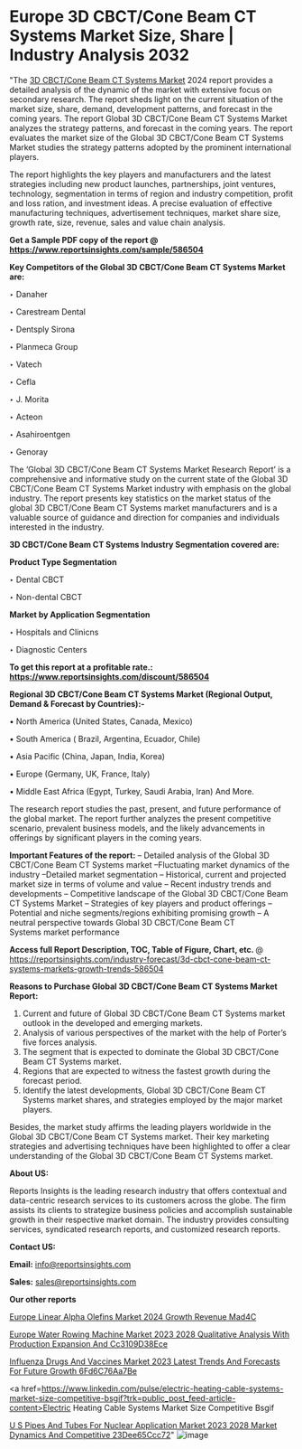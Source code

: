 # Europe 3D CBCT/Cone Beam CT Systems Market Size, Share | Industry Analysis 2032

"The <a href=https://www.reportsinsights.com/sample/586504>3D CBCT/Cone Beam CT Systems Market</a> 2024 report provides a detailed analysis of the dynamic of the market with extensive focus on secondary research. The report sheds light on the current situation of the market size, share, demand, development patterns, and forecast in the coming years. The report Global 3D CBCT/Cone Beam CT Systems Market analyzes the strategy patterns, and forecast in the coming years. The report evaluates the market size of the Global 3D CBCT/Cone Beam CT Systems Market studies the strategy patterns adopted by the prominent international players.

The report highlights the key players and manufacturers and the latest strategies including new product launches, partnerships, joint ventures, technology, segmentation in terms of region and industry competition, profit and loss ration, and investment ideas. A precise evaluation of effective manufacturing techniques, advertisement techniques, market share size, growth rate, size, revenue, sales and value chain analysis.

<strong>Get a Sample PDF copy of the report @ <a href=https://www.reportsinsights.com/sample/586504 style=color:#0000ff;>https://www.reportsinsights.com/sample/586504</a></strong>

<strong>Key Competitors of the Global 3D CBCT/Cone Beam CT Systems Market are:</strong>

‣ Danaher


‣ Carestream Dental


‣ Dentsply Sirona


‣ Planmeca Group


‣ Vatech


‣ Cefla


‣ J. Morita


‣ Acteon


‣ Asahiroentgen


‣ Genoray

The ‘Global 3D CBCT/Cone Beam CT Systems Market Research Report’ is a comprehensive and informative study on the current state of the Global 3D CBCT/Cone Beam CT Systems Market industry with emphasis on the global industry. The report presents key statistics on the market status of the global 3D CBCT/Cone Beam CT Systems market manufacturers and is a valuable source of guidance and direction for companies and individuals interested in the industry.

<strong>3D CBCT/Cone Beam CT Systems Industry Segmentation covered are:</strong>

<strong>Product Type Segmentation</strong>

‣    Dental CBCT


‣ Non-dental CBCT

<strong>Market by Application Segmentation</strong>

‣   Hospitals and Clinicns


‣ Diagnostic Centers

<strong>To get this report at a profitable rate.: <a href=https://www.reportsinsights.com/discount/586504 style=color:#0000ff;>https://www.reportsinsights.com/discount/586504</a></strong>

<strong>Regional 3D CBCT/Cone Beam CT Systems Market (Regional Output, Demand &amp; Forecast by Countries):-</strong>

• North America (United States, Canada, Mexico)

• South America ( Brazil, Argentina, Ecuador, Chile)

• Asia Pacific (China, Japan, India, Korea)

• Europe (Germany, UK, France, Italy)

• Middle East Africa (Egypt, Turkey, Saudi Arabia, Iran) And More.

The research report studies the past, present, and future performance of the global market. The report further analyzes the present competitive scenario, prevalent business models, and the likely advancements in offerings by significant players in the coming years.

<strong>Important Features of the report:</strong>
– Detailed analysis of the Global 3D CBCT/Cone Beam CT Systems market
–Fluctuating market dynamics of the industry
–Detailed market segmentation
– Historical, current and projected market size in terms of volume and value
– Recent industry trends and developments
– Competitive landscape of the Global 3D CBCT/Cone Beam CT Systems Market
– Strategies of key players and product offerings
– Potential and niche segments/regions exhibiting promising growth
– A neutral perspective towards Global 3D CBCT/Cone Beam CT Systems market performance

<strong>Access full Report Description, TOC, Table of Figure, Chart, etc. </strong>@   <a href=https://reportsinsights.com/industry-forecast/3d-cbct-cone-beam-ct-systems-markets-growth-trends-586504 style=color:#0000ff;>https://reportsinsights.com/industry-forecast/3d-cbct-cone-beam-ct-systems-markets-growth-trends-586504</a>

<strong>Reasons to Purchase Global 3D CBCT/Cone Beam CT Systems Market Report:</strong>
1. Current and future of Global 3D CBCT/Cone Beam CT Systems market outlook in the developed and emerging markets.
2. Analysis of various perspectives of the market with the help of Porter’s five forces analysis.
3. The segment that is expected to dominate the Global 3D CBCT/Cone Beam CT Systems market.
4. Regions that are expected to witness the fastest growth during the forecast period.
5. Identify the latest developments, Global 3D CBCT/Cone Beam CT Systems market shares, and strategies employed by the major market players.

Besides, the market study affirms the leading players worldwide in the Global 3D CBCT/Cone Beam CT Systems market. Their key marketing strategies and advertising techniques have been highlighted to offer a clear understanding of the Global 3D CBCT/Cone Beam CT Systems market.

<strong><strong>About US</strong>:</strong>

Reports Insights is the leading research industry that offers contextual and data-centric research services to its customers across the globe. The firm assists its clients to strategize business policies and accomplish sustainable growth in their respective market domain. The industry provides consulting services, syndicated research reports, and customized research reports.

<strong>Contact US:</strong>

<p class=><b>Email:</b> <a href=mailto:info@reportsinsights.com>info@reportsinsights.com</a></p>
<p class=><b>Sales:</b> <a href=mailto:sales@reportsinsights.com>sales@reportsinsights.com</a></p>

<strong>Our other reports</strong>

<a href=https://www.linkedin.com/pulse/europe-linear-alpha-olefins-market-2024-growth-revenue-mad4c/>Europe Linear Alpha Olefins Market 2024 Growth Revenue Mad4C</a>

<a href=https://medium.com/@gd336335/europe-water-rowing-machine-market-2023-2028-qualitative-analysis-with-production-expansion-and-cc3109d38ece>Europe Water Rowing Machine Market 2023 2028 Qualitative Analysis With Production Expansion And Cc3109D38Ece</a>

<a href=https://medium.com/@d7298290/influenza-drugs-and-vaccines-market-2023-latest-trends-and-forecasts-for-future-growth-6fd6c76aa7be>Influenza Drugs And Vaccines Market 2023 Latest Trends And Forecasts For Future Growth 6Fd6C76Aa7Be</a>

<a href=https://www.linkedin.com/pulse/electric-heating-cable-systems-market-size-competitive-bsgif?trk=public_post_feed-article-content>Electric Heating Cable Systems Market Size Competitive Bsgif</a>

<a href=https://medium.com/@reportsinsights23/u-s-pipes-and-tubes-for-nuclear-application-market-2023-2028-market-dynamics-and-competitive-23dee65ccc72>U S Pipes And Tubes For Nuclear Application Market 2023 2028 Market Dynamics And Competitive 23Dee65Ccc72</a>"
![image](https://github.com/Jaayaachit/RIGlobal/assets/158452289/f95d8e78-0dde-4d0b-9a77-bbb678779488)
